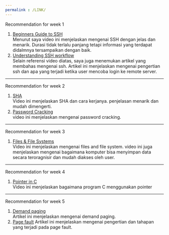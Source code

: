 ```yaml
---
permalink : /LINK/
---
```

Recommendation for week 1

1. [Beginners Guide to SSH](https://www.youtube.com/watch?v=qWKK_PNHnnA)<br>
Menurut saya video ini menjelaskan mengenai SSH dengan jelas dan menarik. Durasi tidak terlalu panjang tetapi informasi
yang terdapat didalmnya tersampaikan dengan baik.<br>
2. [Understanding SSH workflow](https://medium.com/@Magical_Mudit/understanding-ssh-workflow-66a0e8d4bf65)<br>
Selain referensi video diatas, saya juga menemukan artikel yang membahas mengenai ssh. Artikel ini menjelaskan mengenai 
pengertian ssh dan apa yang terjadi ketika user mencoba login ke remote server.

-------------------------------------
Recommendation for week 2

1. [SHA](https://www.youtube.com/watch?v=DMtFhACPnTY)<br>
Video ini menjelaskan SHA dan cara kerjanya. penjelasan menarik dan mudah dimengerti.<br>
2. [Password Cracking](https://www.youtube.com/watch?v=7U-RbOKanYs)<br>
video ini menjelaskan mengenai password cracking.

-------------------------------------
Recommendation for week 3

1. [Files & File Systems](https://www.youtube.com/watch?v=KN8YgJnShPM)<br>
   Video ini menjelaskan mengenai files and file system. video ini juga menjelaskan mengenai bagaimana komputer bisa menyimpan data secara teroragnisir dan mudah diakses oleh user.
   
-------------------------------------
Recommendation for week 4

1. [Pointer in C](https://www.youtube.com/watch?v=mw1qsMieK5c)<br>
   Video ini menjelaskan bagaimana program C menggunakan pointer

-------------------------------------
Recommendation for week 5

1. [Demand paging](https://www.javatpoint.com/os-demand-paging)<br>
   Artikel ini menjelaskan mengenai demand paging.
2. [Page fault](https://www.geeksforgeeks.org/page-fault-handling-in-operating-system/)
   Artikel ini menjelaskan mengenai pengertian dan tahapan yang terjadi pada page fault.
  
 

